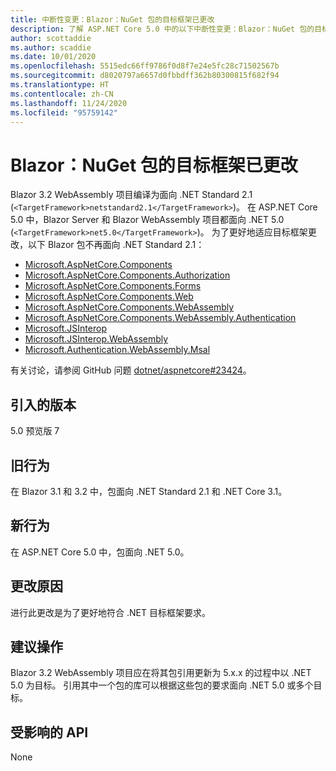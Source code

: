 ```yaml
---
title: 中断性变更：Blazor：NuGet 包的目标框架已更改
description: 了解 ASP.NET Core 5.0 中的以下中断性变更：Blazor：NuGet 包的目标框架已更改
author: scottaddie
ms.author: scaddie
ms.date: 10/01/2020
ms.openlocfilehash: 5515edc66ff9786f0d8f7e24e5fc28c71502567b
ms.sourcegitcommit: d8020797a6657d0fbbdff362b80300815f682f94
ms.translationtype: HT
ms.contentlocale: zh-CN
ms.lasthandoff: 11/24/2020
ms.locfileid: "95759142"
---
```

# <a name="blazor-target-framework-of-nuget-packages-changed"></a>Blazor：NuGet 包的目标框架已更改

Blazor 3.2 WebAssembly 项目编译为面向 .NET Standard 2.1 (`<TargetFramework>netstandard2.1</TargetFramework>`)。 在 ASP.NET Core 5.0 中，Blazor Server 和 Blazor WebAssembly 项目都面向 .NET 5.0 (`<TargetFramework>net5.0</TargetFramework>`)。 为了更好地适应目标框架更改，以下 Blazor 包不再面向 .NET Standard 2.1：

* [Microsoft.AspNetCore.Components](https://www.nuget.org/packages/Microsoft.AspNetCore.Components)
* [Microsoft.AspNetCore.Components.Authorization](https://www.nuget.org/packages/Microsoft.AspNetCore.Components.Authorization)
* [Microsoft.AspNetCore.Components.Forms](https://www.nuget.org/packages/Microsoft.AspNetCore.Components.Forms)
* [Microsoft.AspNetCore.Components.Web](https://www.nuget.org/packages/Microsoft.AspNetCore.Components.Web)
* [Microsoft.AspNetCore.Components.WebAssembly](https://www.nuget.org/packages/Microsoft.AspNetCore.Components.WebAssembly)
* [Microsoft.AspNetCore.Components.WebAssembly.Authentication](https://www.nuget.org/packages/Microsoft.AspNetCore.Components.WebAssembly.Authentication)
* [Microsoft.JSInterop](https://www.nuget.org/packages/Microsoft.JSInterop)
* [Microsoft.JSInterop.WebAssembly](https://www.nuget.org/packages/Microsoft.JSInterop.WebAssembly)
* [Microsoft.Authentication.WebAssembly.Msal](https://www.nuget.org/packages/Microsoft.Authentication.WebAssembly.Msal)

有关讨论，请参阅 GitHub 问题 [dotnet/aspnetcore#23424](https://github.com/dotnet/aspnetcore/issues/23424)。

## <a name="version-introduced"></a>引入的版本

5.0 预览版 7

## <a name="old-behavior"></a>旧行为

在 Blazor 3.1 和 3.2 中，包面向 .NET Standard 2.1 和 .NET Core 3.1。

## <a name="new-behavior"></a>新行为

在 ASP.NET Core 5.0 中，包面向 .NET 5.0。

## <a name="reason-for-change"></a>更改原因

进行此更改是为了更好地符合 .NET 目标框架要求。

## <a name="recommended-action"></a>建议操作

Blazor 3.2 WebAssembly 项目应在将其包引用更新为 5.x.x 的过程中以 .NET 5.0 为目标。 引用其中一个包的库可以根据这些包的要求面向 .NET 5.0 或多个目标。

## <a name="affected-apis"></a>受影响的 API

None

<!--

### Category

ASP.NET Core

### Affected APIs

Not detectable via API analysis

-->
